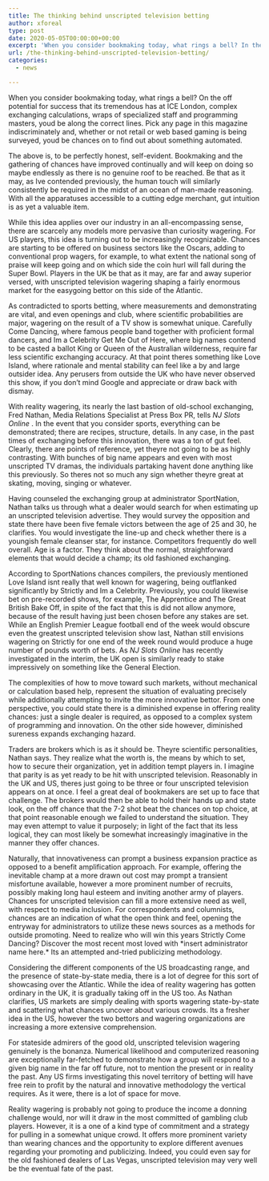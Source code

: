 ```yaml
---
title: The thinking behind unscripted television betting
author: xforeal 
type: post
date: 2020-05-05T00:00:00+00:00
excerpt: 'When you consider bookmaking today, what rings a bell? In the event that its tremendous stands at ICE London, complex exchanging calculations, wraps of specialized staff and programming pros, youd be along the privilege lines '
url: /the-thinking-behind-unscripted-television-betting/
categories:
  - news

---
```

When you consider bookmaking today, what rings a bell? On the off potential for success that its tremendous has at ICE London, complex exchanging calculations, wraps of specialized staff and programming masters, youd be along the correct lines. Pick any page in this magazine indiscriminately and, whether or not retail or web based gaming is being surveyed, youd be chances on to find out about something automated. 

The above is, to be perfectly honest, self-evident. Bookmaking and the gathering of chances have improved continually and will keep on doing so maybe endlessly as there is no genuine roof to be reached. Be that as it may, as Ive contended previously, the human touch will similarly consistently be required in the midst of an ocean of man-made reasoning. With all the apparatuses accessible to a cutting edge merchant, gut intuition is as yet a valuable item. 

While this idea applies over our industry in an all-encompassing sense, there are scarcely any models more pervasive than curiosity wagering. For US players, this idea is turning out to be increasingly recognizable. Chances are starting to be offered on business sectors like the Oscars, adding to conventional prop wagers, for example, to what extent the national song of praise will keep going and on which side the coin hurl will fall during the Super Bowl. Players in the UK be that as it may, are far and away superior versed, with unscripted television wagering shaping a fairly enormous market for the easygoing bettor on this side of the Atlantic. 

As contradicted to sports betting, where measurements and demonstrating are vital, and even openings and club, where scientific probabilities are major, wagering on the result of a TV show is somewhat unique. Carefully Come Dancing, where famous people band together with proficient formal dancers, and Im a Celebrity Get Me Out of Here, where big names contend to be casted a ballot King or Queen of the Australian wilderness, require far less scientific exchanging accuracy. At that point theres something like Love Island, where rationale and mental stability can feel like a by and large outsider idea. Any perusers from outside the UK who have never observed this show, if you don&#8217;t mind Google and appreciate or draw back with dismay. 

With reality wagering, its nearly the last bastion of old-school exchanging, Fred Nathan, Media Relations Specialist at Press Box PR, tells _NJ Slots Online_ . In the event that you consider sports, everything can be demonstrated; there are recipes, structure, details. In any case, in the past times of exchanging before this innovation, there was a ton of gut feel. Clearly, there are points of reference, yet theyre not going to be as highly contrasting. With bunches of big name appears and even with most unscripted TV dramas, the individuals partaking havent done anything like this previously. So theres not so much any sign whether theyre great at skating, moving, singing or whatever. 

Having counseled the exchanging group at administrator SportNation, Nathan talks us through what a dealer would search for when estimating up an unscripted television advertise. They would survey the opposition and state there have been five female victors between the age of 25 and 30, he clarifies. You would investigate the line-up and check whether there is a youngish female cleanser star, for instance. Competitors frequently do well overall. Age is a factor. They think about the normal, straightforward elements that would decide a champ; its old fashioned exchanging. 

According to SportNations chances compilers, the previously mentioned Love Island isnt really that well known for wagering, being outflanked significantly by Strictly and Im a Celebrity. Previously, you could likewise bet on pre-recorded shows, for example, The Apprentice and The Great British Bake Off, in spite of the fact that this is did not allow anymore, because of the result having just been chosen before any stakes are set. While an English Premier League football end of the week would obscure even the greatest unscripted television show last, Nathan still envisions wagering on Strictly for one end of the week round would produce a huge number of pounds worth of bets. As _NJ Slots Online_ has recently investigated in the interim, the UK open is similarly ready to stake impressively on something like the General Election. 

The complexities of how to move toward such markets, without mechanical or calculation based help, represent the situation of evaluating precisely while additionally attempting to invite the more innovative bettor. From one perspective, you could state there is a diminished expense in offering reality chances: just a single dealer is required, as opposed to a complex system of programming and innovation. On the other side however, diminished sureness expands exchanging hazard. 

Traders are brokers which is as it should be. Theyre scientific personalities, Nathan says. They realize what the worth is, the means by which to set, how to secure their organization, yet in addition tempt players in. I imagine that parity is as yet ready to be hit with unscripted television. Reasonably in the UK and US, theres just going to be three or four unscripted television appears on at once. I feel a great deal of bookmakers are set up to face that challenge. The brokers would then be able to hold their hands up and state look, on the off chance that the 7-2 shot beat the chances on top choice, at that point reasonable enough we failed to understand the situation. They may even attempt to value it purposely; in light of the fact that its less logical, they can most likely be somewhat increasingly imaginative in the manner they offer chances. 

Naturally, that innovativeness can prompt a business expansion practice as opposed to a benefit amplification approach. For example, offering the inevitable champ at a more drawn out cost may prompt a transient misfortune available, however a more prominent number of recruits, possibly making long haul esteem and inviting another army of players. Chances for unscripted television can fill a more extensive need as well, with respect to media inclusion. For correspondents and columnists, chances are an indication of what the open think and feel, opening the entryway for administrators to utilize these news sources as a methods for outside promoting. Need to realize who will win this years Strictly Come Dancing? Discover the most recent most loved with \*insert administrator name here.\* Its an attempted and-tried publicizing methodology. 

Considering the different components of the US broadcasting range, and the presence of state-by-state media, there is a lot of degree for this sort of showcasing over the Atlantic. While the idea of reality wagering has gotten ordinary in the UK, it is gradually taking off in the US too. As Nathan clarifies, US markets are simply dealing with sports wagering state-by-state and scattering what chances uncover about various crowds. Its a fresher idea in the US, however the two bettors and wagering organizations are increasing a more extensive comprehension. 

For stateside admirers of the good old, unscripted television wagering genuinely is the bonanza. Numerical likelihood and computerized reasoning are exceptionally far-fetched to demonstrate how a group will respond to a given big name in the far off future, not to mention the present or in reality the past. Any US firms investigating this novel territory of betting will have free rein to profit by the natural and innovative methodology the vertical requires. As it were, there is a lot of space for move. 

Reality wagering is probably not going to produce the income a donning challenge would, nor will it draw in the most committed of gambling club players. However, it is a one of a kind type of commitment and a strategy for pulling in a somewhat unique crowd. It offers more prominent variety than wearing chances and the opportunity to explore different avenues regarding your promoting and publicizing. Indeed, you could even say for the old fashioned dealers of Las Vegas, unscripted television may very well be the eventual fate of the past.